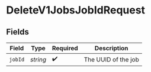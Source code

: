 # DeleteV1JobsJobIdRequest


## Fields

| Field               | Type                | Required            | Description         |
| ------------------- | ------------------- | ------------------- | ------------------- |
| `jobId`             | *string*            | :heavy_check_mark:  | The UUID of the job |
